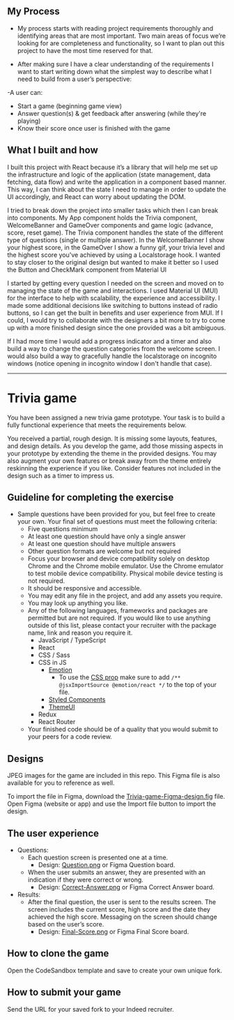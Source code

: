 ## My Process

- My process starts with reading project requirements thoroughly and identifying areas that are most important. Two main areas of focus we’re looking for are completeness and functionality, so I want to plan out this project to have the most time reserved for that.

- After making sure I have a clear understanding of the requirements I want to start writing down what the simplest way to describe what I need to build from a user’s perspective:

-A user can:

- Start a game (beginning game view)
- Answer question(s) & get feedback after answering (while they're playing)
- Know their score once user is finished with the game

## What I built and how

I built this project with React because it’s a library that will help me set up the infrastructure and logic of the application (state management, data fetching, data flow) and write the application in a component based manner. This way, I can think about the state I need to manage in order to update the UI accordingly, and React can worry about updating the DOM.

I tried to break down the project into smaller tasks which then I can break into components. My App component holds the Trivia component, WelcomeBanner and GameOver components and game logic (advance, score, reset game). The Trivia component handles the state of the different type of questions (single or multiple answer). In the WelcomeBanner I show your highest score, in the GameOver I show a funny gif, your trivia level and the highest score you've achieved by using a Localstorage hook. I wanted to stay closer to the original design but wanted to make it better so I used the Button and CheckMark component from Material UI

I started by getting every question I needed on the screen and moved on to managing the state of the game and interactions.
I used Material UI (MUI) for the interface to help with scalability, the experience and accessibility. I made some additional decisions like switching to buttons instead of radio buttons, so I can get the built in benefits and user experience from MUI. If I could, I would try to collaborate with the designers a bit more to try to come up with a more finished design since the one provided was a bit ambiguous.

If I had more time I would add a progress indicator and a timer and also build a way to change the question categories from the welcome screen. I would also build a way to gracefully handle the localstorage on incognito windows (notice opening in incognito window I don't handle that case).

---

# Trivia game

You have been assigned a new trivia game prototype. Your task is to build a fully functional experience that meets the requirements below.

You received a partial, rough design. It is missing some layouts, features, and design details. As you develop the game, add those missing aspects in your prototype by extending the theme in the provided designs. You may also augment your own features or break away from the theme entirely reskinning the experience if you like. Consider features not included in the design such as a timer to impress us.

## Guideline for completing the exercise

- Sample questions have been provided for you, but feel free to create your own. Your final set of questions must meet the following criteria:
  - Five questions minimum
  - At least one question should have only a single answer
  - At least one question should have multiple answers
  - Other question formats are welcome but not required
  - Focus your browser and device compatibility solely on desktop Chrome and the Chrome mobile emulator. Use the Chrome emulator to test mobile device compatibility. Physical mobile device testing is not required.
  - It should be responsive and accessible.
  - You may edit any file in the project, and add any assets you require.
  - You may look up anything you like.
  - Any of the following languages, frameworks and packages are permitted but are not required. If you would like to use anything outside of this list, please contact your recruiter with the package name, link and reason you require it.
    - JavaScript / TypeScript
    - React
    - CSS / Sass
    - CSS in JS
      - [Emotion](https://emotion.sh/docs/introduction)
        - To use the [CSS prop](https://emotion.sh/docs/css-prop#jsx-pragma) make sure to add `/** @jsxImportSource @emotion/react */` to the top of your file.
      - [Styled Components](https://styled-components.com/)
      - [ThemeUI](https://theme-ui.com/)
    - Redux
    - React Router
  - Your finished code should be of a quality that you would submit to your peers for a code review.

## Designs

JPEG images for the game are included in this repo. This Figma file is also available for you to reference as well.

To import the file in Figma, download the [Trivia-game-Figma-design.fig](https://github.com/indeed-de-exercise/figma/raw/main/Trivia-game-Figma-design.fig) file. Open Figma (website or app) and use the Import file button to import the design.

## The user experience

- Questions:
  - Each question screen is presented one at a time.
    - Design: [Question.png](./Question/png) or Figma Question board.
  - When the user submits an answer, they are presented with an indication if they were correct or wrong.
    - Design: [Correct-Answer.png](./Correct-Answer.png) or Figma Correct Answer board.
- Results:
  - After the final question, the user is sent to the results screen. The screen includes the current score, high score and the date they achieved the high score. Messaging on the screen should change based on the user’s score.
    - Design: [Final-Score.png](./Final-Sorce.png) or Figma Final Score board.

## How to clone the game

Open the CodeSandbox template and save to create your own unique fork.

## How to submit your game

Send the URL for your saved fork to your Indeed recruiter.
